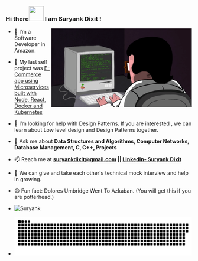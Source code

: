 <!-- <h1 align="center">Welcome to my Github</h1>

<h2 align="center">I re-create things from scratch.</h2> -->

<!-- <p align="left"> <img src=https://komarev.com/ghpvc/?username=SuryankDixit alt=Suryank/> </p> -->

<!-- <p align="left"> <a href="https://www.linkedin.com/in/suryank-dixit-858a47169/" target="blank"><img src="https://img.shields.io/twitter/follow/rahuldkjain?logo=twitter&style=for-the-badge" alt="rahuldkjain" /></a> </p> -->

### Hi there<img src="https://media.tenor.com/images/3b388fe03da271d2674faf85eb7c3fcd/tenor.gif" width=40 height=40 />  I am Suryank Dixit !

<!-- <img align="right" alt="GIF" src="https://github.com/Harshit564/Harshit564/blob/master/images/dev.gif" width="380"/> -->
<img align="right" alt="GIF" src="https://github.com/SuryankDixit/SuryankDixit/blob/main/programming.gif" width="380"/>

- 🔭 I’m a Software Developer in Amazon.

- 👯 My last self project was [E-Commerce app using Microservices built with Node, React, Docker and Kubernetes](https://github.com/SuryankDixit/e-bin)

<!-- - 👯 I’m looking to collaborate on [teensy-weensy-Database](https://github.com/SuryankDixit/teensy-weensy-Database) -->

- 🤔 I’m looking for help with Design Patterns. If you are interested , we can learn about Low level design and Design Patterns together.

- 💬 Ask me about **Data Structures and Algorithms, Computer Networks, Database Management, C, C++, Projects**

- 📫 Reach me at **suryankdixit@gmail.com  || [LinkedIn- Suryank Dixit](https://www.linkedin.com/in/suryank-dixit-858a47169/)**

- 🌱 We can give and take each other's technical mock interview and help in growing.

- 😄 Fun fact: Dolores Umbridge Went To Azkaban. (You will get this if you are potterhead.)

- <p align="left"> <img src="https://komarev.com/ghpvc/?username=SuryankDixit&label=Profile%20views&color=0e75b6&style=flat" alt="Suryank" /> </p> 
- <p align="center"> <img src="https://github.com/tejas-trivedi/tejas-trivedi/raw/output/github-contribution-grid-snake.svg"alt="snake"></center></p>

<!-- - 👨‍💻 All of my projects are available at [rahuldkjain](https://rahuldkjain.github.io) -->

<!-- - ⚡ Fun fact **Chai tastes way better than Coffee | Change my mind!** -->

<!-- I have a bug to document technical stuffs that I do, which can be found at my [blog](https://rahuldkjain.github.io/blog) -->
<!-- 
<h3 align="left">Connect with me:</h3>
<p align="left">
<a href="https://www.linkedin.com/in/suryank-dixit-858a47169/" target="blank"><img align="center" src="https://cdn.jsdelivr.net/npm/simple-icons@3.0.1/icons/linkedin.svg" alt="SuryankDixit" height="30" width="40" /></a> -->
<!-- <a href="https://twitter.com/rahuldkjain" target="blank"><img align="center" src="https://cdn.jsdelivr.net/npm/simple-icons@3.0.1/icons/twitter.svg" alt="rahuldkjain" height="30" width="40" /></a> -->
<!-- <a href="https://instagram.com/rahul_dk_jain" target="blank"><img align="center" src="https://cdn.jsdelivr.net/npm/simple-icons@3.0.1/icons/instagram.svg" alt="rahul_dk_jain" height="30" width="40" /></a> -->
<!-- </p> -->
<!-- <img align='center'  height="70" alt="Thanks" width="100%" src="https://github.com/AkashSingh3031/AkashSingh3031/blob/main/marquee.svg"/>  -->

